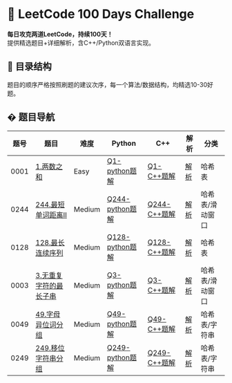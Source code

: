 # 🚀 LeetCode 100 Days Challenge

**每日攻克两道LeetCode，持续100天！**  
提供精选题目+详细解析，含C++/Python双语言实现。

## 📂 目录结构
题目的顺序严格按照刷题的建议次序，每一个算法/数据结构，均精选10-30好题。

## �‍ 题目导航
| 题号 | 题目 | 难度 | Python | C++ | 解析 | 分类 |
|------|------|------|--------|-----|------| ----- |
| 0001 | [1.两数之和](Problem_Lists/1.Two_Sums/problem.md) | Easy | [Q1-python题解](Problem_Lists/1.Two_Sums/ans1-py.py) | [Q1-C++题解](Problem_Lists/1.Two_Sums/ans1-cpp.cpp) | [解析](Problem_Lists/1.Two_Sums/solution.md) | 哈希表 |
| 0244 | [244.最短单词距离II](Problem_Lists/244.Shortest_Word_Distance_II/problem.md) | Medium | [Q244-python题解](Problem_Lists/244.Shortest_Word_Distance_II/ans244-py.py) | [Q244-C++题解](Problem_Lists/244.Shortest_Word_Distance_II/ans244-cpp.cpp) | [解析](Problem_Lists/244.Shortest_Word_Distance_II/solution.md) | 哈希表/滑动窗口 |
| 0128 | [128.最长连续序列](Problem_Lists/128.Longest_Consecutive_Sequence/problem.md) | Medium | [Q128-python题解](Problem_Lists/128.Longest_Consecutive_Sequence/ans128-py.py) | [Q128-C++题解](Problem_Lists/128.Longest_Consecutive_Sequence/ans128-cpp.cpp) | [解析](Problem_Lists/128.Longest_Consecutive_Sequence/solution.md) | 哈希表
| 0003 | [3.无重复字符的最长子串](Problem_Lists/3.Longest_Substring_Without_Repeating_Characters/problem.md) | Medium | [Q3-python题解](Problem_Lists/3.Longest_Substring_Without_Repeating_Characters/ans3-py.py) | [Q3-C++题解](Problem_Lists/3.Longest_Substring_Without_Repeating_Characters/ans3-cpp.cpp) | [解析](Problem_Lists/3.Longest_Substring_Without_Repeating_Characters/solution.md) | 哈希表/滑动窗口 |
| 0049 | [49.字母异位词分组](Problem_Lists/49.Group_Anagrams/problem.md) | Medium | [Q49-python题解](Problem_Lists/49.Group_Anagrams/ans49-py.py) | [Q49-C++题解](Problem_Lists/49.Group_Anagrams/ans49-cpp.cpp) | [解析](Problem_Lists/49.Group_Anagrams/solution.md) | 哈希表/字符串 |
| 0249 | [249.移位字符串分组](Problem_Lists/249.Group_Shifted_Strings/problem.md) | Medium | [Q249-python题解](Problem_Lists/249.Group_Shifted_Strings/ans249-py.py) | [Q249-C++题解](Problem_Lists/249.Group_Shifted_Strings/ans249-cpp.cpp) | [解析](Problem_Lists/249.Group_Shifted_Strings/solution.md) | 哈希表/字符串 |
